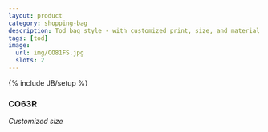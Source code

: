 ```yaml
---
layout: product
category: shopping-bag
description: Tod bag style - with customized print, size, and material thickness
tags: [tod]
image:
  url: img/CO81FS.jpg
  slots: 2
---
```

{% include JB/setup %}

### CO63R

*Customized size*
